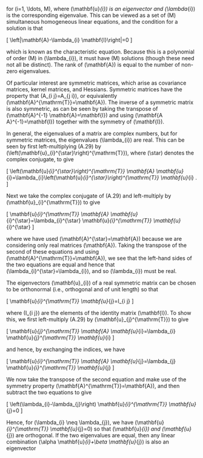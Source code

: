 for \(i=1, \ldots, M\), where \(\mathbf{u}_{i}\) is an eigenvector and \(\lambda_{i}\) is the corresponding eigenvalue. This can be viewed as a set of \(M\) simultaneous homogeneous linear equations, and the condition for a solution is that

\[
\left|\mathbf{A}-\lambda_{i} \mathbf{I}\right|=0
\]

which is known as the characteristic equation. Because this is a polynomial of order \(M\) in \(\lambda_{i}\), it must have \(M\) solutions (though these need not all be distinct). The rank of \(\mathbf{A}\) is equal to the number of non-zero eigenvalues.

Of particular interest are symmetric matrices, which arise as covariance matrices, kernel matrices, and Hessians. Symmetric matrices have the property that \(A_{i j}=A_{j i}\), or equivalently \(\mathbf{A}^{\mathrm{T}}=\mathbf{A}\). The inverse of a symmetric matrix is also symmetric, as can be seen by taking the transpose of \(\mathbf{A}^{-1} \mathbf{A}=\mathbf{I}\) and using \(\mathbf{A A}^{-1}=\mathbf{I}\) together with the symmetry of \(\mathbf{I}\).

In general, the eigenvalues of a matrix are complex numbers, but for symmetric matrices, the eigenvalues \(\lambda_{i}\) are real. This can be seen by first left-multiplying (A.29) by \(\left(\mathbf{u}_{i}^{\star}\right)^{\mathrm{T}}\), where \(\star\) denotes the complex conjugate, to give

\[
\left(\mathbf{u}_{i}^{\star}\right)^{\mathrm{T}} \mathbf{A} \mathbf{u}_{i}=\lambda_{i}\left(\mathbf{u}_{i}^{\star}\right)^{\mathrm{T}} \mathbf{u}_{i} .
\]

Next we take the complex conjugate of (A.29) and left-multiply by \(\mathbf{u}_{i}^{\mathrm{T}}\) to give

\[
\mathbf{u}_{i}^{\mathrm{T}} \mathbf{A} \mathbf{u}_{i}^{\star}=\lambda_{i}^{\star} \mathbf{u}_{i}^{\mathrm{T}} \mathbf{u}_{i}^{\star}
\]

where we have used \(\mathbf{A}^{\star}=\mathbf{A}\) because we are considering only real matrices \(\mathbf{A}\). Taking the transpose of the second of these equations and using \(\mathbf{A}^{\mathrm{T}}=\mathbf{A}\), we see that the left-hand sides of the two equations are equal and hence that \(\lambda_{i}^{\star}=\lambda_{i}\), and so \(\lambda_{i}\) must be real.

The eigenvectors \(\mathbf{u}_{i}\) of a real symmetric matrix can be chosen to be orthonormal (i.e., orthogonal and of unit length) so that

\[
\mathbf{u}_{i}^{\mathrm{T}} \mathbf{u}_{j}=I_{i j}
\]

where \(I_{i j}\) are the elements of the identity matrix \(\mathbf{I}\). To show this, we first left-multiply (A.29) by \(\mathbf{u}_{j}^{\mathrm{T}}\) to give

\[
\mathbf{u}_{j}^{\mathrm{T}} \mathbf{A} \mathbf{u}_{i}=\lambda_{i} \mathbf{u}_{j}^{\mathrm{T}} \mathbf{u}_{i}
\]

and hence, by exchanging the indices, we have

\[
\mathbf{u}_{i}^{\mathrm{T}} \mathbf{A} \mathbf{u}_{j}=\lambda_{j} \mathbf{u}_{i}^{\mathrm{T}} \mathbf{u}_{j}
\]

We now take the transpose of the second equation and make use of the symmetry property \(\mathbf{A}^{\mathrm{T}}=\mathbf{A}\), and then subtract the two equations to give

\[
\left(\lambda_{i}-\lambda_{j}\right) \mathbf{u}_{i}^{\mathrm{T}} \mathbf{u}_{j}=0
\]

Hence, for \(\lambda_{i} \neq \lambda_{j}\), we have \(\mathbf{u}_{i}^{\mathrm{T}} \mathbf{u}_{j}=0\) so that \(\mathbf{u}_{i}\) and \(\mathbf{u}_{j}\) are orthogonal. If the two eigenvalues are equal, then any linear combination \(\alpha \mathbf{u}_{i}+\beta \mathbf{u}_{j}\) is also an eigenvector